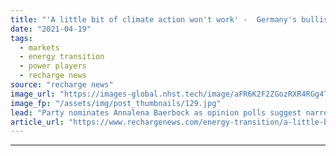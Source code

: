 ```yaml
---
title: "'A little bit of climate action won't work' -  Germany's bullish Greens name first ever candidate for Chancellor"
date: "2021-04-19"
tags: 
  - markets
  - energy transition
  - power players
  - recharge news
source: "recharge news"
image_url: "https://images-global.nhst.tech/image/aFR6K2F2ZGozRXR4RGg4TnMxc2Rsbk1kVFZLV0FCY09DQUhKM1pKVktRbz0=/nhst/binary/52a2bb47a57cc46e51c9f3d46abf5de0"
image_fp: "/assets/img/post_thumbnails/129.jpg"
lead: "Party nominates Annalena Baerbock as opinion polls suggest narrowing race with ruling conservatives from Angela Merkel's CDU/CSU"
article_url: "https://www.rechargenews.com/energy-transition/a-little-bit-of-climate-action-wont-work-germanys-bullish-greens-name-first-ever-candidate-for-chancellor/2-1-997599"
---
```


---
